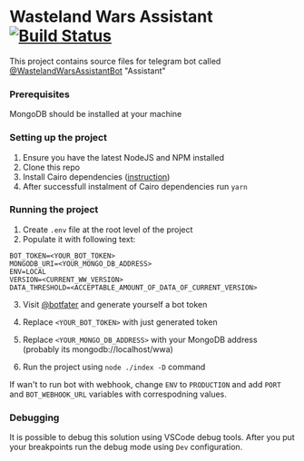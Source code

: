 # Wasteland Wars Assistant [![Build Status](https://travis-ci.com/eko24ive/wasteland-wars-assistant-bot.svg?branch=master)](https://travis-ci.com/eko24ive/wasteland-wars-assistant-bot)

This project contains source files for telegram bot called [@WastelandWarsAssistantBot](https://t.me/WastelandWarsAssistantBot) "Assistant"

### Prerequisites
MongoDB should be installed at your machine

### Setting up the project
1. Ensure you have the latest NodeJS and NPM installed
2. Clone this repo
3. Install Cairo dependencies ([instruction](https://github.com/Automattic/node-canvas#compiling))
4. After successfull instalment of Cairo dependencies run `yarn`

### Running the project
1. Create `.env` file at the root level of the project
2. Populate it with following text:
```
BOT_TOKEN=<YOUR_BOT_TOKEN>
MONGODB_URI=<YOUR_MONGO_DB_ADDRESS>
ENV=LOCAL
VERSION=<CURRENT_WW_VERSION>
DATA_THRESHOLD=<ACCEPTABLE_AMOUNT_OF_DATA_OF_CURRENT_VERSION>
```
3. Visit [@botfater](https://t.me/botfather/) and generate yourself a bot token
4. Replace `<YOUR_BOT_TOKEN>` with just generated token
5. Replace `<YOUR_MONGO_DB_ADDRESS>` with your MongoDB address (probably its mongodb://localhost/wwa)

6. Run the project using `node ./index -D` command

If wan't to run bot with webhook, change `ENV` to `PRODUCTION` and add `PORT` and `BOT_WEBHOOK_URL` variables with correspodning values.

### Debugging
It is possible to debug this solution using VSCode debug tools. After you put your breakpoints run the debug mode using `Dev` configuration.
